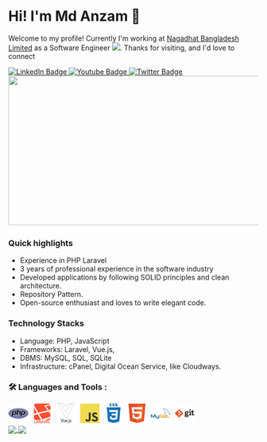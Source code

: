 # Hi! I'm Md Anzam 👋
Welcome to my profile! Currently I'm working at [Nagadhat Bangladesh Limited](https://nagadhat.com.bd/) as a Software Engineer <img src="https://media.giphy.com/media/WUlplcMpOCEmTGBtBW/giphy.gif" width="30">. Thanks for visiting, and I'd love to connect
<div id="badges">
  <a href=https://www.linkedin.com/in/md-anzam-hossen-83bb041b7/">
    <img src="https://img.shields.io/badge/LinkedIn-blue?style=for-the-badge&logo=linkedin&logoColor=white" alt="LinkedIn Badge"/>
  </a>
  <a href="">
    <img src="https://img.shields.io/badge/YouTube-red?style=for-the-badge&logo=youtube&logoColor=white" alt="Youtube Badge"/>
  </a>
  <a href="">
    <img src="https://img.shields.io/badge/Twitter-blue?style=for-the-badge&logo=twitter&logoColor=white" alt="Twitter Badge"/>
  </a>
</div>
<div align="center">
  <img src="https://media.giphy.com/media/dWesBcTLavkZuG35MI/giphy.gif" width="600" height="300"/>
</div>
                                                                                                
### Quick highlights

- Experience in PHP Laravel
- 3 years of professional experience in the software industry
- Developed applications by following SOLID principles and clean architecture.
- Repository Pattern.
- Open-source enthusiast and loves to write elegant code.

### Technology Stacks
- Language: PHP, JavaScript
- Frameworks: Laravel, Vue.js,
- DBMS: MySQL, SQL, SQLite
- Infrastructure:  cPanel, Digital Ocean Service, like Cloudways.


### :hammer_and_wrench: Languages and Tools :
<div>
  <img src="https://github.com/devicons/devicon/blob/master/icons/php/php-original.svg" title="Spring" alt="Spring" width="40" height="40"/>&nbsp;
  <img src="https://github.com/devicons/devicon/blob/master/icons/laravel/laravel-plain-wordmark.svg" title="Java" alt="Java" width="40" height="40"/>&nbsp;
  <img src="https://github.com/devicons/devicon/blob/master/icons/vuejs/vuejs-line-wordmark.svg" title="Vue" alt="Vue" width="40" height="40"/>&nbsp;                                                                                     
  <img src="https://github.com/devicons/devicon/blob/master/icons/javascript/javascript-original.svg" title="JavaScript" alt="JavaScript" width="40" height="40"/>&nbsp;
  <img src="https://github.com/devicons/devicon/blob/master/icons/css3/css3-plain-wordmark.svg"  title="CSS3" alt="CSS" width="40" height="40"/>&nbsp;
  <img src="https://github.com/devicons/devicon/blob/master/icons/html5/html5-original.svg" title="HTML5" alt="HTML" width="40" height="40"/>&nbsp;
  <img src="https://github.com/devicons/devicon/blob/master/icons/mysql/mysql-original-wordmark.svg" title="MySQL"  alt="MySQL" width="40" height="40"/>&nbsp
  <img src="https://github.com/devicons/devicon/blob/master/icons/git/git-original-wordmark.svg" title="Git" **alt="Git" width="40" height="40"/>
</div>
<a href="https://github.com/anzamHossen">
  <img align="center" src="https://github-readme-stats.vercel.app/api?username=anzamHossen&theme=dark&show_icons=true&count_private=true&hide=contribs&line_height=40" />
</a>
<a href="https://github.com/anzamHossen">
  <img align="center" src="https://github-readme-stats.vercel.app/api/top-langs/?username=anzamHossen&theme=dark&langs_count=4&hide=html,css,erlang" />
</a>



